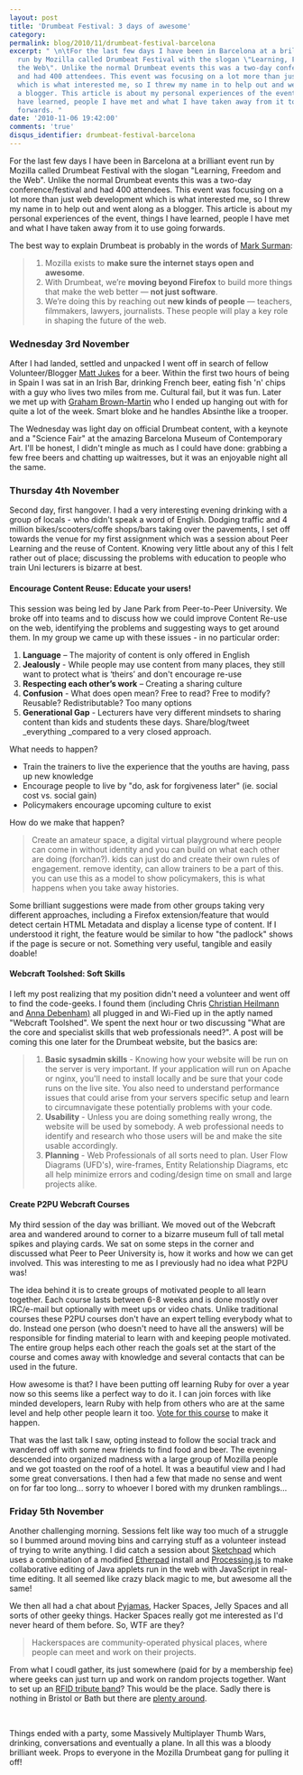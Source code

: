 ```yaml
---
layout: post
title: 'Drumbeat Festival: 3 days of awesome'
category: 
permalink: blog/2010/11/drumbeat-festival-barcelona
excerpt: " \n\tFor the last few days I have been in Barcelona at a brilliant event
  run by Mozilla called Drumbeat Festival with the slogan \"Learning, Freedom and
  the Web\". Unlike the normal Drumbeat events this was a two-day conference/festival
  and had 400 attendees. This event was focusing on a lot more than just web development
  which is what interested me, so I threw my name in to help out and went along as
  a blogger. This article is about my personal experiences of the event, things I
  have learned, people I have met and what I have taken away from it to use going
  forwards. "
date: '2010-11-06 19:42:00'
comments: 'true'
disqus_identifier: drumbeat-festival-barcelona
---
```


For the last few days I have been in Barcelona at a brilliant event run by Mozilla called Drumbeat Festival with the slogan "Learning, Freedom and the Web". Unlike the normal Drumbeat events this was a two-day conference/festival and had 400 attendees. This event was focusing on a lot more than just web development which is what interested me, so I threw my name in to help out and went along as a blogger. This article is about my personal experiences of the event, things I have learned, people I have met and what I have taken away from it to use going forwards.

The best way to explain Drumbeat is probably in the words of [Mark Surman](http://www.drumbeat.org/content/mark-surman-drumbeat-3-bullets):

> 1. Mozilla exists to **make sure the internet stays open and awesome**.
> 2. With Drumbeat, we’re **moving beyond Firefox** to build more things that make the web better — **not just software**.
> 3. We’re doing this by reaching out **new kinds of people** — teachers, filmmakers, lawyers, journalists. These people will play a key role in shaping the future of the web.
### Wednesday 3rd November

After I had landed, settled and unpacked I went off in search of fellow Volunteer/Blogger [Matt Jukes](http://twitter.com/jukesie) for a beer. Within the first two hours of being in Spain I was sat in an Irish Bar, drinking French beer, eating fish 'n' chips with a guy who lives two miles from me. Cultural fail, but it was fun. Later we met up with [Graham Brown-Martin](http://www.drumbeat.org/content/mobile-and-disruptive-graham-brown-martin) who I ended up hanging out with for quite a lot of the week. Smart bloke and he handles Absinthe like a trooper.

The Wednesday was light day on official Drumbeat content, with a keynote and a "Science Fair" at the amazing Barcelona Museum of Contemporary Art. I'll be honest, I didn't mingle as much as I could have done: grabbing a few free beers and chatting up waitresses, but it was an enjoyable night all the same.

### Thursday 4th November

Second day, first hangover. I had a very interesting evening drinking with a group of locals - who didn't speak a word of English. Dodging traffic and 4 million bikes/scooters/coffe shops/bars taking over the pavements, I set off towards the venue for my first assignment which was a session about Peer Learning and the reuse of Content. Knowing very little about any of this I felt rather out of place; discussing the problems with education to people who train Uni lecturers is bizarre at best.

#### Encourage Content Reuse: Educate your users!

This session was being led by Jane Park from Peer-to-Peer University. We broke off into teams and to discuss how we could improve Content Re-use on the web, identifying the problems and suggesting ways to get around them. In my group we came up with these issues - in no particular order:

1. **Language** – The majority of content is only offered in English
2. **Jealously** - While people may use content from many places, they still want to protect what is ‘theirs’ and don't encourage re-use
3. **Respecting each other’s work** – Creating a sharing culture
4. **Confusion** - What does open mean? Free to read? Free to modify? Reusable? Redistributable? Too many options
5. **Generational Gap** - Lecturers have very different mindsets to sharing content than kids and students these days. Share/blog/tweet _everything _compared to a very closed approach.

What needs to happen?

- Train the trainers to live the experience that the youths are having, pass up new knowledge
- Encourage people to live by "do, ask for forgiveness later" (ie. social cost vs. social gain)
- Policymakers encourage upcoming culture to exist

How do we make that happen?

> Create an amateur space, a digital virtual playground where people can come in without identity and you can build on what each other are doing (forchan?). kids can just do and create their own rules of engagement. remove identity, can allow trainers to be a part of this. you can use this as a model to show policymakers, this is what happens when you take away histories.

Some brilliant suggestions were made from other groups taking very different approaches, including a Firefox extension/feature that would detect certain HTML Metadata and display a license type of content. If I understood it right, the feature would be similar to how "the padlock" shows if the page is secure or not. Something very useful, tangible and easily doable!

#### Webcraft Toolshed: Soft Skills

I left my post realizing that my position didn't need a volunteer and went off to find the code-geeks. I found them (including Chris [Christian Heilmann](http://twitter.com/codepo8) and [Anna Debenham)](http://twitter.com/#!/anna_debenham) all plugged in and Wi-Fied up in the aptly named "Webcraft Toolshed". We spent the next hour or two discussing "What are the core and specialist skills that web professionals need?". A post will be coming this one later for the Drumbeat website, but the basics are:

> 1. **Basic sysadmin skills** - Knowing how your website will be run on the server is very important. If your application will run on Apache or nginx, you'll need to install locally and be sure that your code runs on the live site. You also need to understand performance issues that could arise from your servers specific setup and learn to circumnavigate these potentially problems with your code.
> 2. **Usability** - Unless you are doing something really wrong, the website will be used by somebody. A web professional needs to identify and research who those users will be and make the site usable accordingly.
> 3. **Planning** - Web Professionals of all sorts need to plan. User Flow Diagrams (UFD's), wire-frames, Entity Relationship Diagrams, etc all help minimize errors and coding/design time on small and large projects alike.
#### Create P2PU Webcraft Courses

My third session of the day was brilliant. We moved out of the Webcraft area and wandered around to corner to a bizarre museum full of tall metal spikes and playing cards. We sat on some steps in the corner and discussed what Peer to Peer University is, how it works and how we can get involved. This was interesting to me as I previously had no idea what P2PU was!

The idea behind it is to create groups of motivated people to all learn together. Each course lasts between 6-8 weeks and is done mostly over IRC/e-mail but optionally with meet ups or video chats. Unlike traditional courses these P2PU courses don't have an expert telling everybody what to do. Instead one person (who doesn't need to have all the answers) will be responsible for finding material to learn with and keeping people motivated. The entire group helps each other reach the goals set at the start of the course and comes away with knowledge and several contacts that can be used in the future.

How awesome is that? I have been putting off learning Ruby for over a year now so this seems like a perfect way to do it. I can join forces with like minded developers, learn Ruby with help from others who are at the same level and help other people learn it too. [Vote for this course](http://p2pu.uservoice.com/forums/84091-course-suggestions/suggestions/1202827-ruby-and-rails?ref=title) to make it happen.

That was the last talk I saw, opting instead to follow the social track and wandered off with some new friends to find food and beer. The evening descended into organized madness with a large group of Mozilla people and we got toasted on the roof of a hotel. It was a beautiful view and I had some great conversations. I then had a few that made no sense and went on for far too long... sorry to whoever I bored with my drunken ramblings...

### Friday 5th November

Another challenging morning. Sessions felt like way too much of a struggle so I bummed around moving bins and carrying stuff as a volunteer instead of trying to write anything. I did catch a session about [Sketchpad](http://sketchpad.cc/) which uses a combination of a modified [Etherpad](http://etherpad.org/) install and [Processing.js](http://processingjs.org/) to make collaborative editing of Java applets run in the web with JavaScript in real-time editing. It all seemed like crazy black magic to me, but awesome all the same!

We then all had a chat about [Pyjamas](http://pyjs.org/), Hacker Spaces, Jelly Spaces and all sorts of other geeky things. Hacker Spaces really got me interested as I'd never heard of them before. So, WTF are they?

> Hackerspaces are community-operated physical places, where people can meet and work on their projects.

From what I coudl gather, its just somewhere (paid for by a membership fee) where geeks can just turn up and work on random projects together. Want to set up an [RFID tribute band](http://philsturgeon.co.uk/news/2010/10/bathcamp-a-day-of-nerdery-and-beer)? This would be the place. Sadly there is nothing in Bristol or Bath but there are [plenty around](http://hackerspaces.org/wiki/List_of_Hacker_Spaces).

 

Things ended with a party, some Massively Multiplayer Thumb Wars, drinking, conversations and eventually a plane. In all this was a bloody brilliant week. Props to everyone in the Mozilla Drumbeat gang for pulling it off!

